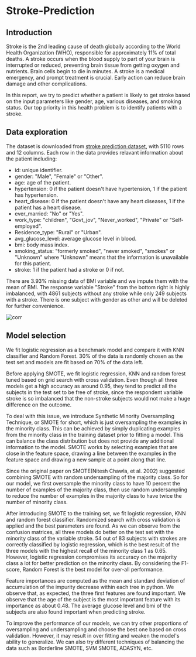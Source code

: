 # Stroke-Prediction

## Introduction

Stroke is the 2nd leading cause of death globally according to the World Health Organization (WHO), responsible for approximately 11\% of total deaths. A stroke occurs when the blood supply to part of your brain is interrupted or reduced, preventing brain tissue from getting oxygen and nutrients. Brain cells begin to die in minutes. A stroke is a medical emergency, and prompt treatment is crucial. Early action can reduce brain damage and other complications.

In this report, we try to predict whether a patient is likely to get stroke based on the input parameters like gender, age, various diseases, and smoking status. Our top priority in this health problem is to identify patients with a stroke.


## Data exploration


The dataset is downloaded from [stroke prediction dataset](https://www.kaggle.com/fedesoriano/stroke-prediction-dataset), with 5110 rows and 12 columns. Each row in the data provides relavant information about the patient including:

* id: unique identifier.
* gender: "Male", "Female" or "Other".
* age: age of the patient.
* hypertension: 0 if the patient doesn't have hypertension, 1 if the patient has hypertension.
* heart\_disease: 0 if the patient doesn't have any heart diseases, 1 if the patient has a heart disease.
* ever\_married: "No" or "Yes".
* work\_type: "children", "Govt\_jov", "Never\_worked", "Private" or "Self-employed".
* Residence\_type: "Rural" or "Urban".
* avg\_glucose\_level: average glucose level in blood.
* bmi: body mass index.
* smoking\_status: "formerly smoked", "never smoked", "smokes" or "Unknown" where "Unknown" means that the information is unavailable for this patient.
* stroke: 1 if the patient had a stroke or 0 if not.


There are 3.93\% missing data of BMI variable and we impute them with the mean of BMI.  The response variable "Stroke" from the bottom right is highly imbalanced, with 4861 subjects without any stroke while only 249 subjects with a stroke. There is one subject with gender as other and will be deleted for further convenience.

![corr](https://user-images.githubusercontent.com/53469433/153347482-3f87a25c-6bad-45bc-953b-5ede7e7a0b2d.png)


## Model selection

We fit logistic regression as a benchmark model and compare it with KNN classifier and Random Forest. 30\% of the data is randomly chosen as the test set and models are fit based on 70\% of the data left.

Before applying SMOTE, we fit logistic regression, KNN and random forest tuned based on grid search with cross validation. Even though all three models get a high accuracy as around 0.95, they tend to predict all the subjects in the test set to be free of stroke, since the respondent variable stroke is so imbalanced that the non-stroke subjects would not make a huge difference on the outcome.


To deal with this issue, we introduce Synthetic Minority Oversampling Technique, or SMOTE for short, which is just oversampling the examples in the minority class. This can be achieved by simply duplicating examples from the minority class in the training dataset prior to fitting a model. This can balance the class distribution but does not provide any additional information to the model. SMOTE works by selecting examples that are close in the feature space, drawing a line between the examples in the feature space and drawing a new sample at a point along that line.

Since the original paper on SMOTE(Nitesh Chawla, et al. 2002) suggested combining SMOTE with random undersampling of the majority class. So for our model, we first oversample the minority class to have 10 percent the number of examples of the majority class, then use random undersampling to reduce the number of examples in the majority class to have twice the number of minority class.

After introducing SMOTE to the training set, we fit logistic regression, KNN  and random forest classifier. Randomized search with cross validation is applied and the best parameters are found. As we can observe from the confusion matrices, all three models do better on the test set with the minority class of the variable stroke. 54 out of 83 subjects with strokes are correctly classified by logistic regression, which is the best result of the three models with the highest recall of the minority class 1 as 0.65. However, logistic regression compromises its accuracy on the majority class a lot for better prediction on the minority class. By considering the F1-score, Random Forest is the best model for over-all performance.

Feature importances are computed as the mean and standard deviation of accumulation of the impurity decrease within each tree in python. We observe that, as expected, the three first features are found important. We observe that the age of the subject is the most important feature with its importance as about 0.48. The average glucose level and bmi of the subjects are also found important when predicting stroke.


To improve the performance of our models, we can try other proportions of oversampling and undersampling and choose the best one based on cross validation. However, it may result in over fitting and weaken the model's ability to generalize. We can also try different techniques of balancing the data such as Borderline SMOTE, SVM SMOTE, ADASYN, etc.
